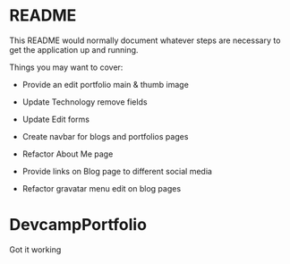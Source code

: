 # README

This README would normally document whatever steps are necessary to get the
application up and running.

Things you may want to cover:

* Provide an edit portfolio main & thumb image

* Update Technology remove fields 

* Update Edit forms

* Create navbar for blogs and portfolios pages

* Refactor About Me page

* Provide links on Blog page to different social media

* Refactor gravatar menu edit on blog pages

# DevcampPortfolio

Got it working
